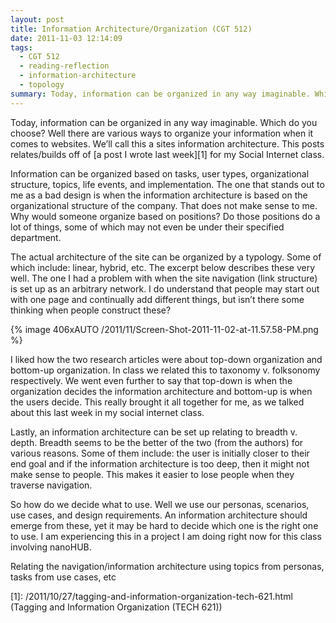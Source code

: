 ```yaml
---
layout: post
title: Information Architecture/Organization (CGT 512)
date: 2011-11-03 12:14:09
tags:
  - CGT 512
  - reading-reflection
  - information-architecture
  - topology
summary: Today, information can be organized in any way imaginable. Which do you choose? Well there are various ways to organize your information when it comes to websites. We’ll call this a sites information architecture. This posts relates/builds off of a post I wrote last week for my Social Internet class
---
```


Today, information can be organized in any way imaginable. Which do you choose? Well there are various ways to organize your information when it comes to websites. We’ll call this a sites information architecture. This posts relates/builds off of [a post I wrote last week][1] for my Social Internet class.

Information can be organized based on tasks, user types, organizational structure, topics, life events, and implementation. The one that stands out to me as a bad design is when the information architecture is based on the organizational structure of the company. That does not make sense to me. Why would someone organize based on positions? Do those positions do a lot of things, some of which may not even be under their specified department.

The actual architecture of the site can be organized by a typology. Some of which include: linear, hybrid, etc. The excerpt below describes these very well. The one I had a problem with when the site navigation (link structure) is set up as an arbitrary network. I do understand that people may start out with one page and continually add different things, but isn’t there some thinking when people construct these?

{% image 406xAUTO /2011/11/Screen-Shot-2011-11-02-at-11.57.58-PM.png %}

I liked how the two research articles were about top-down organization and bottom-up organization. In class we related this to taxonomy v. folksonomy respectively. We went even further to say that top-down is when the organization decides the information architecture and bottom-up is when the users decide. This really brought it all together for me, as we talked about this last week in my social internet class.

Lastly, an information architecture can be set up relating to breadth v. depth. Breadth seems to be the better of the two (from the authors) for various reasons. Some of them include: the user is initially closer to their end goal and if the information architecture is too deep, then it might not make sense to people. This makes it easier to lose people when they traverse navigation.

So how do we decide what to use. Well we use our personas, scenarios, use cases, and design requirements. An information architecture should emerge from these, yet it may be hard to decide which one is the right one to use. I am experiencing this in a project I am doing right now for this class involving nanoHUB.

Relating the navigation/information architecture using topics from personas, tasks from use cases, etc

   [1]: /2011/10/27/tagging-and-information-organization-tech-621.html (Tagging and Information Organization (TECH 621))